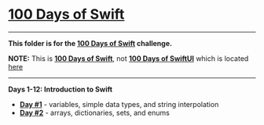 # [100 Days of Swift](https://www.hackingwithswift.com/100)

---

**This folder is for the [100 Days of Swift](https://www.hackingwithswift.com/100) challenge.**

**NOTE:** This is **[100 Days of Swift](https://www.hackingwithswift.com/100)**, not **[100 Days of SwiftUI](https://www.hackingwithswift.com/100/swiftui)** which is located [here](/100DaysOfSwiftUI/)

---

**Days 1-12: Introduction to Swift**

- **[Day #1](/100DaysOfSwift/Day1/)** - variables, simple data types, and string interpolation
- **[Day #2](/100DaysOfSwift/Day2/)** - arrays, dictionaries, sets, and enums